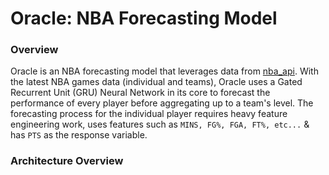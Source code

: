 # Oracle: NBA Forecasting Model
 
### Overview
Oracle is an NBA forecasting model that leverages data from [nba_api](https://github.com/swar/nba_api/tree/master). With the latest NBA games data (individual and teams), Oracle uses a Gated Recurrent Unit (GRU) Neural Network in its core to forecast the performance of every player before aggregating up to a team's level. The forecasting process for the individual player requires heavy feature engineering work, uses features such as `MINS, FG%, FGA, FT%, etc...` & has `PTS` as the response variable. 


### Architecture Overview

